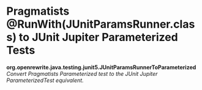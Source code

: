 # Pragmatists @RunWith\(JUnitParamsRunner.class\) to JUnit Jupiter Parameterized Tests

**org.openrewrite.java.testing.junit5.JUnitParamsRunnerToParameterized**  
_Convert Pragmatists Parameterized test to the JUnit Jupiter ParameterizedTest equivalent._

